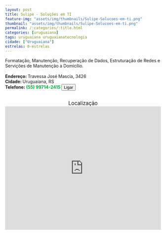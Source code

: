 ```yaml
---
layout: post
title: Sulipe - Soluções em TI
feature-img: "assets/img/thumbnails/Sulipe-Solucoes-em-ti.png"
thumbnail: "assets/img/thumbnails/Sulipe-Solucoes-em-ti.png"
permalink: /:categories/:title.html
categories: [uruguaiana]
tags: uruguaiana uruguaianatecnologia
cidade: ["Uruguaiana"]
estrelas: 0-estrelas
---
```

Formatação, Manutenção, Recuperação de Dados, Estruturação de Redes e Servições de Manutenção a Domicílio.<!-- more --><br/>
<br/>
<b>Endereço: </b>Travessa José Mascia, 3426<br />
<b>Cidade: </b>Uruguaiana, RS<br />
<b>Telefone: <span style="color: #00ab3a;">(55) 99714-2415</span> <a href="tel:55997142415"><button class="ligar">Ligar</button></a></b><br />
<br />
<div style="font-size: larger; text-align: center;">
Localização</div>
<iframe src="https://www.google.com/maps/embed?pb=!1m14!1m8!1m3!1d13852.978263276504!2d-57.09515!3d-29.770569!3m2!1i1024!2i768!4f13.1!3m3!1m2!1s0x94535b3685b4a457%3A0x602c9d033d2cda1a!2sTv.+Jose+Mascia%2C+3426+-+Nova+Esperan%C3%A7a%2C+Uruguaiana+-+RS%2C+97503-194!5e0!3m2!1spt-BR!2sbr!4v1523362688592" width="100%" height="400" frameborder="0" style="border:0" allowfullscreen></iframe>
